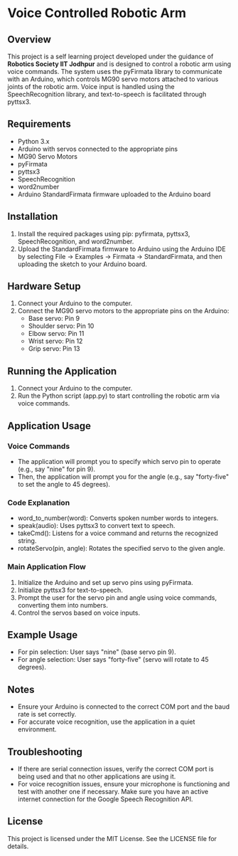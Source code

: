 # Voice Controlled Robotic Arm

## Overview
This project is a self learning project developed under the guidance of **Robotics Society IIT Jodhpur** and is designed to control a robotic arm using voice commands. The system uses the pyFirmata library to communicate with an Arduino, which controls MG90 servo motors attached to various joints of the robotic arm. Voice input is handled using the SpeechRecognition library, and text-to-speech is facilitated through pyttsx3.

## Requirements
- Python 3.x
- Arduino with servos connected to the appropriate pins
- MG90 Servo Motors
- pyFirmata
- pyttsx3
- SpeechRecognition
- word2number
- Arduino StandardFirmata firmware uploaded to the Arduino board

## Installation
1. Install the required packages using pip: pyfirmata, pyttsx3, SpeechRecognition, and word2number.
2. Upload the StandardFirmata firmware to Arduino using the Arduino IDE by selecting File -> Examples -> Firmata -> StandardFirmata, and then uploading the sketch to your Arduino board.

## Hardware Setup
1. Connect your Arduino to the computer.
2. Connect the MG90 servo motors to the appropriate pins on the Arduino:
   - Base servo: Pin 9
   - Shoulder servo: Pin 10
   - Elbow servo: Pin 11
   - Wrist servo: Pin 12
   - Grip servo: Pin 13

## Running the Application
1. Connect your Arduino to the computer.
2. Run the Python script (app.py) to start controlling the robotic arm via voice commands.

## Application Usage

### Voice Commands
- The application will prompt you to specify which servo pin to operate (e.g., say "nine" for pin 9).
- Then, the application will prompt you for the angle (e.g., say "forty-five" to set the angle to 45 degrees).

### Code Explanation
- word_to_number(word): Converts spoken number words to integers.
- speak(audio): Uses pyttsx3 to convert text to speech.
- takeCmd(): Listens for a voice command and returns the recognized string.
- rotateServo(pin, angle): Rotates the specified servo to the given angle.

### Main Application Flow
1. Initialize the Arduino and set up servo pins using pyFirmata.
2. Initialize pyttsx3 for text-to-speech.
3. Prompt the user for the servo pin and angle using voice commands, converting them into numbers.
4. Control the servos based on voice inputs.

## Example Usage
- For pin selection: User says "nine" (base servo pin 9).
- For angle selection: User says "forty-five" (servo will rotate to 45 degrees).

## Notes
- Ensure your Arduino is connected to the correct COM port and the baud rate is set correctly.
- For accurate voice recognition, use the application in a quiet environment.

## Troubleshooting
- If there are serial connection issues, verify the correct COM port is being used and that no other applications are using it.
- For voice recognition issues, ensure your microphone is functioning and test with another one if necessary. Make sure you have an active internet connection for the Google Speech Recognition API.

## License
This project is licensed under the MIT License. See the LICENSE file for details.
